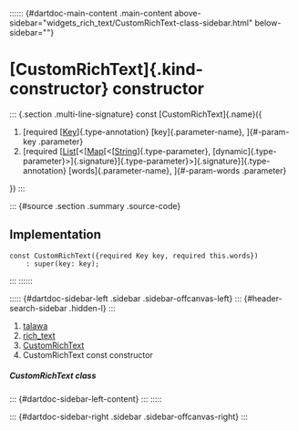 :::::: {#dartdoc-main-content .main-content above-sidebar="widgets_rich_text/CustomRichText-class-sidebar.html" below-sidebar=""}
<div>

# [CustomRichText]{.kind-constructor} constructor

</div>

::: {.section .multi-line-signature}
const [CustomRichText]{.name}({

1.  [required
    [[Key](https://api.flutter.dev/flutter/foundation/Key-class.html)]{.type-annotation}
    [key]{.parameter-name}, ]{#-param-key .parameter}
2.  [required
    [[List](https://api.flutter.dev/flutter/dart-core/List-class.html)[\<[[Map](https://api.flutter.dev/flutter/dart-core/Map-class.html)[\<[[String](https://api.flutter.dev/flutter/dart-core/String-class.html)]{.type-parameter},
    [dynamic]{.type-parameter}\>]{.signature}]{.type-parameter}\>]{.signature}]{.type-annotation}
    [words]{.parameter-name}, ]{#-param-words .parameter}

})
:::

::: {#source .section .summary .source-code}
## Implementation

``` language-dart
const CustomRichText({required Key key, required this.words})
    : super(key: key);
```
:::
::::::

::::: {#dartdoc-sidebar-left .sidebar .sidebar-offcanvas-left}
::: {#header-search-sidebar .hidden-l}
:::

1.  [talawa](../../index.html)
2.  [rich_text](../../widgets_rich_text/)
3.  [CustomRichText](../../widgets_rich_text/CustomRichText-class.html)
4.  CustomRichText const constructor

##### CustomRichText class

::: {#dartdoc-sidebar-left-content}
:::
:::::

::: {#dartdoc-sidebar-right .sidebar .sidebar-offcanvas-right}
:::
